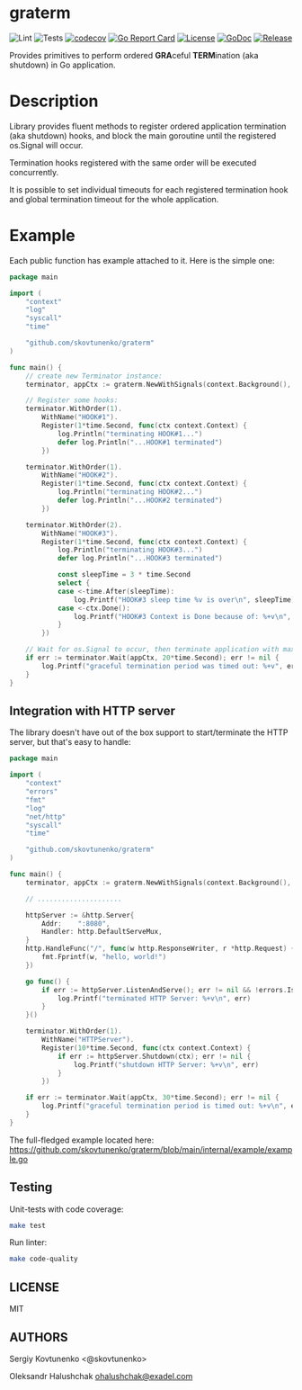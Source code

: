 # graterm

![Lint](https://github.com/skovtunenko/graterm/actions/workflows/golangci-lint.yml/badge.svg?branch=main)
![Tests](https://github.com/skovtunenko/graterm/actions/workflows/test.yml/badge.svg?branch=main)
[![codecov](https://codecov.io/gh/skovtunenko/graterm/branch/main/graph/badge.svg)](https://codecov.io/gh/skovtunenko/graterm)
[![Go Report Card](https://goreportcard.com/badge/github.com/skovtunenko/graterm)](https://goreportcard.com/report/github.com/skovtunenko/graterm)
[![License](https://img.shields.io/github/license/mashape/apistatus.svg)](https://github.com/skovtunenko/graterm/blob/main/LICENSE)
[![GoDoc](https://godoc.org/github.com/skovtunenko/graterm?status.svg)](https://godoc.org/github.com/skovtunenko/graterm)
[![Release](https://img.shields.io/github/release/skovtunenko/graterm.svg?style=flat-square)](https://github.com/skovtunenko/graterm/releases/latest)

Provides primitives to perform ordered **GRA**ceful **TERM**ination (aka shutdown) in Go application.

# Description

Library provides fluent methods to register ordered application termination (aka shutdown) hooks,
and block the main goroutine until the registered os.Signal will occur. 

Termination hooks registered with the same order will be executed concurrently.

It is possible to set individual timeouts for each registered termination hook and global termination timeout for the whole application.

# Example

Each public function has example attached to it. Here is the simple one:

```go
package main

import (
    "context"
    "log"
    "syscall"
    "time"

    "github.com/skovtunenko/graterm"
)

func main() {
    // create new Terminator instance:
    terminator, appCtx := graterm.NewWithSignals(context.Background(), syscall.SIGINT, syscall.SIGTERM)

    // Register some hooks:
    terminator.WithOrder(1).
        WithName("HOOK#1").
        Register(1*time.Second, func(ctx context.Context) {
            log.Println("terminating HOOK#1...")
            defer log.Println("...HOOK#1 terminated")
        })

    terminator.WithOrder(1).
        WithName("HOOK#2").
        Register(1*time.Second, func(ctx context.Context) {
            log.Println("terminating HOOK#2...")
            defer log.Println("...HOOK#2 terminated")
        })

    terminator.WithOrder(2).
        WithName("HOOK#3").
        Register(1*time.Second, func(ctx context.Context) {
            log.Println("terminating HOOK#3...")
            defer log.Println("...HOOK#3 terminated")

            const sleepTime = 3 * time.Second
            select {
            case <-time.After(sleepTime):
                log.Printf("HOOK#3 sleep time %v is over\n", sleepTime)
            case <-ctx.Done():
                log.Printf("HOOK#3 Context is Done because of: %+v\n", ctx.Err())
            }
        })

    // Wait for os.Signal to occur, then terminate application with maximum timeout of 20 seconds:
    if err := terminator.Wait(appCtx, 20*time.Second); err != nil {
        log.Printf("graceful termination period was timed out: %+v", err)
    }
}
```

Integration with HTTP server
-----------

The library doesn't have out of the box support to start/terminate the HTTP server, but that's easy to handle:

```go
package main

import (
    "context"
    "errors"
    "fmt"
    "log"
    "net/http"
    "syscall"
    "time"

    "github.com/skovtunenko/graterm"
)

func main() {
    terminator, appCtx := graterm.NewWithSignals(context.Background(), syscall.SIGINT, syscall.SIGTERM)

    // .....................

    httpServer := &http.Server{
        Addr:    ":8080",
        Handler: http.DefaultServeMux,
    }
    http.HandleFunc("/", func(w http.ResponseWriter, r *http.Request) {
        fmt.Fprintf(w, "hello, world!")
    })

    go func() { 
        if err := httpServer.ListenAndServe(); err != nil && !errors.Is(err, http.ErrServerClosed) {
            log.Printf("terminated HTTP Server: %+v\n", err)
        }
    }()

    terminator.WithOrder(1).
        WithName("HTTPServer").
        Register(10*time.Second, func(ctx context.Context) {
            if err := httpServer.Shutdown(ctx); err != nil {
                log.Printf("shutdown HTTP Server: %+v\n", err)
            }
        })

    if err := terminator.Wait(appCtx, 30*time.Second); err != nil {
        log.Printf("graceful termination period is timed out: %+v\n", err)
    }
}
```

The full-fledged example located here: https://github.com/skovtunenko/graterm/blob/main/internal/example/example.go

Testing
-----------
Unit-tests with code coverage:
```bash
make test
```

Run linter:
```bash
make code-quality
```

LICENSE
-----------
MIT

AUTHORS
-----------

Sergiy Kovtunenko <@skovtunenko>

Oleksandr Halushchak <ohalushchak@exadel.com>